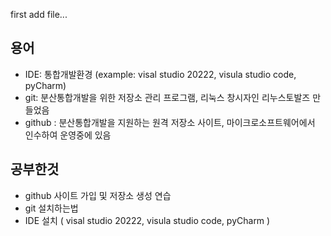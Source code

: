 first add file...

## 용어
 - IDE: 통합개발환경 (example: visal studio 20222, visula studio code, pyCharm)
 - git: 분산통합개발을 위한 저장소 관리 프로그램, 리눅스 창시자인 리누스토발즈 만들었음
 - github : 분산통합개발을 지원하는 원격 저장소 사이트, 마이크로소프트웨어에서 인수하여 운영중에 있음


## 공부한것
 - github 사이트 가입 및 저장소 생성 연습
 - git 설치하는법
 - IDE 설치 ( visal studio 20222, visula studio code, pyCharm )



